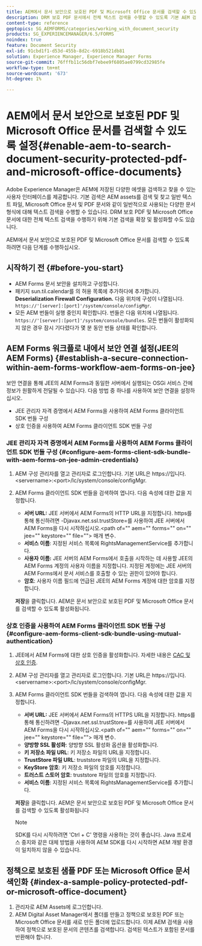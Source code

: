 ```yaml
---
title: AEM에서 문서 보안으로 보호된 PDF 및 Microsoft Office 문서를 검색할 수 있도록 설정
description: DRM 보호 PDF 문서에서 전체 텍스트 검색을 수행할 수 있도록 기본 AEM 검색을 활성화하는 방법에 대해 알아봅니다.
content-type: reference
geptopics: SG_AEMFORMS/categories/working_with_document_security
products: SG_EXPERIENCEMANAGER/6.5/FORMS
noindex: true
feature: Document Security
exl-id: 91cbd1f1-d53d-455b-8d2c-6918b521db81
solution: Experience Manager, Experience Manager Forms
source-git-commit: 76fffb11c56dbf7ebee9f6805ae0799cd32985fe
workflow-type: tm+mt
source-wordcount: '673'
ht-degree: 1%

---
```


# AEM에서 문서 보안으로 보호된 PDF 및 Microsoft Office 문서를 검색할 수 있도록 설정{#enable-aem-to-search-document-security-protected-pdf-and-microsoft-office-documents}

Adobe Experience Manager은 AEM에 저장된 다양한 에셋을 검색하고 찾을 수 있는 사용자 인터페이스를 제공합니다. 기본 검색은 AEM assets를 검색 및 찾고 일반 텍스트 파일, Microsoft Office 문서 및 PDF 문서와 같이 일반적으로 사용되는 다양한 문서 형식에 대해 텍스트 검색을 수행할 수 있습니다. DRM 보호 PDF 및 Microsoft Office 문서에 대한 전체 텍스트 검색을 수행하기 위해 기본 검색을 확장 및 활성화할 수도 있습니다.

AEM에서 문서 보안으로 보호된 PDF 및 Microsoft Office 문서를 검색할 수 있도록 하려면 다음 단계를 수행하십시오.

## 시작하기 전 {#before-you-start}

* AEM Forms 문서 보안을 설치하고 구성합니다.
* 패키지 sun.til.calendar를 의 허용 목록에 추가하다에 추가합니다. **Deserialization Firewall Configuration.** 다음 위치에 구성이 나열됩니다. `https://'[server]:[port]'/system/console/configMgr`.
* 모든 AEM 번들이 실행 중인지 확인합니다. 번들은 다음 위치에 나열됩니다. `https://'[server]:[port]'/system/console/bundles`. 모든 번들이 활성화되지 않은 경우 잠시 기다렸다가 몇 분 동안 번들 상태를 확인합니다.

## AEM Forms 워크플로 내에서 보안 연결 설정(JEE의 AEM Forms) {#establish-a-secure-connection-within-aem-forms-workflow-aem-forms-on-jee}

보안 연결을 통해 JEE의 AEM Forms과 동일한 서버에서 실행되는 OSGi 서비스 간에 정보가 원활하게 전달될 수 있습니다. 다음 방법 중 하나를 사용하여 보안 연결을 설정하십시오.

* JEE 관리자 자격 증명에서 AEM Forms을 사용하여 AEM Forms 클라이언트 SDK 번들 구성
* 상호 인증을 사용하여 AEM Forms 클라이언트 SDK 번들 구성

### JEE 관리자 자격 증명에서 AEM Forms을 사용하여 AEM Forms 클라이언트 SDK 번들 구성 {#configure-aem-forms-client-sdk-bundle-with-aem-forms-on-jee-admin-credentials}

1. AEM 구성 관리자를 열고 관리자로 로그인합니다. 기본 URL은 https://입니다.&lt;servername>:&lt;port>/lc/system/console/configMgr.
1. AEM Forms 클라이언트 SDK 번들을 검색하여 엽니다. 다음 속성에 대한 값을 지정합니다.

   * **서버 URL:** JEE 서버에서 AEM Forms의 HTTP URL을 지정합니다. https를 통해 통신하려면 -Djavax.net.ssl.trustStore=를 사용하여 JEE 서버에서 AEM Forms을 다시 시작하십시오.&lt;path of=&quot;&quot; aem=&quot;&quot; forms=&quot;&quot; on=&quot;&quot; jee=&quot;&quot; keystore=&quot;&quot; file=&quot;&quot;> 매개 변수.
   * **서비스 이름**: 지정된 서비스 목록에 RightsManagementService를 추가합니다.
   * **사용자 이름:** JEE 서버의 AEM Forms에서 호출을 시작하는 데 사용할 JEE의 AEM Forms 계정의 사용자 이름을 지정합니다. 지정된 계정에는 JEE 서버의 AEM Forms에서 문서 서비스를 호출할 수 있는 권한이 있어야 합니다.
   * **암호**: 사용자 이름 필드에 언급된 JEE의 AEM Forms 계정에 대한 암호를 지정합니다.

   **저장**&#x200B;을 클릭합니다. AEM은 문서 보안으로 보호된 PDF 및 Microsoft Office 문서를 검색할 수 있도록 활성화됩니다.

### 상호 인증을 사용하여 AEM Forms 클라이언트 SDK 번들 구성 {#configure-aem-forms-client-sdk-bundle-using-mutual-authentication}

1. JEE에서 AEM Forms에 대한 상호 인증을 활성화합니다. 자세한 내용은 [CAC 및 상호 인증](https://helpx.adobe.com/livecycle/kb/cac-mutual-authentication.html).
1. AEM 구성 관리자를 열고 관리자로 로그인합니다. 기본 URL은 https://입니다.&lt;servername>:&lt;port>/lc/system/console/configMgr.
1. AEM Forms 클라이언트 SDK 번들을 검색하여 엽니다. 다음 속성에 대한 값을 지정합니다.

   * **서버 URL:** JEE 서버에서 AEM Forms의 HTTPS URL을 지정합니다. https를 통해 통신하려면 -Djavax.net.ssl.trustStore=를 사용하여 JEE 서버에서 AEM Forms을 다시 시작하십시오.&lt;path of=&quot;&quot; aem=&quot;&quot; forms=&quot;&quot; on=&quot;&quot; jee=&quot;&quot; keystore=&quot;&quot; file=&quot;&quot;> 매개 변수.
   * **양방향 SSL 활성화**: 양방향 SSL 활성화 옵션을 활성화합니다.
   * **키 저장소 파일 URL**: 키 저장소 파일의 URL을 지정합니다.
   * **TrustStore 파일 URL**: truststore 파일의 URL을 지정합니다.
   * **KeyStore 암호**: 키 저장소 파일의 암호를 지정합니다.
   * **트러스트 스토어 암호**: truststore 파일의 암호를 지정합니다.
   * **서비스 이름**: 지정된 서비스 목록에 RightsManagementService를 추가합니다.

   **저장**&#x200B;을 클릭합니다. AEM은 문서 보안으로 보호된 PDF 및 Microsoft Office 문서를 검색할 수 있도록 활성화됩니다

   >[!NOTE]
   >
   > SDK를 다시 시작하려면 &#39;Ctrl + C&#39; 명령을 사용하는 것이 좋습니다. Java 프로세스 중지와 같은 대체 방법을 사용하여 AEM SDK를 다시 시작하면 AEM 개발 환경이 일치하지 않을 수 있습니다.

## 정책으로 보호된 샘플 PDF 또는 Microsoft Office 문서 색인화 {#index-a-sample-policy-protected-pdf-or-microsoft-office-document}

1. 관리자로 AEM Assets에 로그인합니다.
1. AEM Digital Asset Manager에서 폴더를 만들고 정책으로 보호된 PDF 또는 Microsoft Office 문서를 새로 만든 폴더에 업로드합니다. 이제 AEM 검색을 사용하여 정책으로 보호된 문서의 콘텐츠를 검색합니다. 검색된 텍스트가 포함된 문서를 반환해야 합니다.
